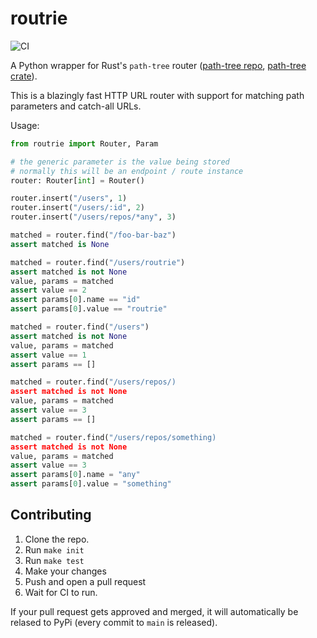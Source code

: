 # routrie

![CI](https://github.com/adriangb/routrie/actions/workflows/python.yaml/badge.svg)

A Python wrapper for Rust's `path-tree` router ([path-tree repo], [path-tree crate]).

This is a blazingly fast HTTP URL router with support for matching path parameters and catch-all URLs.

Usage:

```python
from routrie import Router, Param

# the generic parameter is the value being stored
# normally this will be an endpoint / route instance
router: Router[int] = Router()

router.insert("/users", 1)
router.insert("/users/:id", 2)
router.insert("/users/repos/*any", 3)

matched = router.find("/foo-bar-baz")
assert matched is None

matched = router.find("/users/routrie")
assert matched is not None
value, params = matched
assert value == 2
assert params[0].name == "id"
assert params[0].value == "routrie"

matched = router.find("/users")
assert matched is not None
value, params = matched
assert value == 1
assert params == []

matched = router.find("/users/repos/)
assert matched is not None
value, params = matched
assert value == 3
assert params == []

matched = router.find("/users/repos/something)
assert matched is not None
value, params = matched
assert value == 3
assert params[0].name = "any"
assert params[0].value = "something"
```

## Contributing

1. Clone the repo.
1. Run `make init`
1. Run `make test`
1. Make your changes
1. Push and open a pull request
1. Wait for CI to run.

If your pull request gets approved and merged, it will automatically be relased to PyPi (every commit to `main` is released).

[path-tree repo]: https://github.com/viz-rs/path-tree
[path-tree crate]: https://crates.io/crates/path-tree/0.1.8/dependencies
